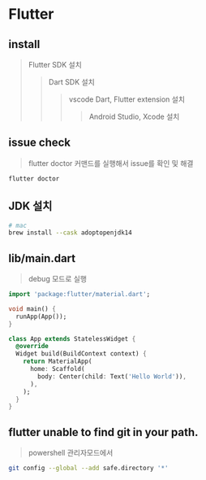 # Flutter

## install

> Flutter SDK 설치
>
> > Dart SDK 설치
> >
> > > vscode Dart, Flutter extension 설치
> > >
> > > > Android Studio, Xcode 설치

## issue check

> flutter doctor 커맨드를 실행해서 issue를 확인 및 해결

```sh
flutter doctor
```

## JDK 설치

```sh
# mac
brew install --cask adoptopenjdk14
```

## lib/main.dart

> debug 모드로 실행

```dart
import 'package:flutter/material.dart';

void main() {
  runApp(App());
}

class App extends StatelessWidget {
  @override
  Widget build(BuildContext context) {
    return MaterialApp(
      home: Scaffold(
        body: Center(child: Text('Hello World')),
      ),
    );
  }
}
```

## flutter unable to find git in your path.

> powershell 관리자모드에서

```sh
git config --global --add safe.directory '*'
```
